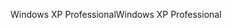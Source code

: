 <span data-ttu-id="0991a-101">Windows XP Professional</span><span class="sxs-lookup"><span data-stu-id="0991a-101">Windows XP Professional</span></span>